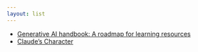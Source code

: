 ```yaml
---
layout: list
---
```


 - [Generative AI handbook: A roadmap for learning resources](https://genai-handbook.github.io/#)
 - [Claude’s Character](https://www.anthropic.com/research/claude-character)
